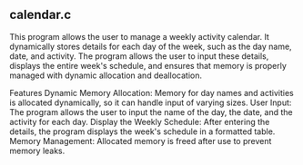 ## calendar.c

This program allows the user to manage a weekly activity calendar. It dynamically stores details for each day of the week, such as the day name, date, and activity. The program allows the user to input these details, displays the entire week's schedule, and ensures that memory is properly managed with dynamic allocation and deallocation.

Features
Dynamic Memory Allocation: Memory for day names and activities is allocated dynamically, so it can handle input of varying sizes.
User Input: The program allows the user to input the name of the day, the date, and the activity for each day.
Display the Weekly Schedule: After entering the details, the program displays the week's schedule in a formatted table.
Memory Management: Allocated memory is freed after use to prevent memory leaks.
